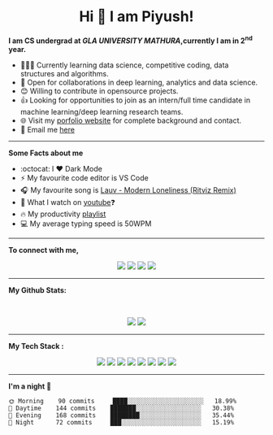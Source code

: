 <h1 align="center">Hi 👋 I am Piyush!</h1>

**I am CS undergrad at <i>GLA UNIVERSITY MATHURA</i>,currently I am in 2<sup>nd</sup> year.**

- 👨🏽‍💻 Currently learning data science, competitive coding, data structures and algorithms.
- 🤝 Open for collaborations in deep learning, analytics and data science.
- 😊 Willing to contribute in opensource projects.
- 👍 Looking for opportunities to join as an intern/full time candidate in machine learning/deep learning research teams.
- 🌐 Visit my [porfolio website](https://insane-banda.github.io/) for complete background and contact.
- :email: Email me <a href="mailto: piyushkeshari24@gmail.com">here</a>
---
**Some Facts about me**
- :octocat: I :heart: Dark Mode
- :zap: My favourite code editor is VS Code
- :headphones: My favourite song is <a href="https://youtu.be/OmF1AY3sO9Q">Lauv - Modern Loneliness (Ritviz Remix)</a>
- :eyes: What I watch on <a href="https://www.youtube.com/channel/UCUuDUW0Y6IQZYDvH1QQBsgA">youtube</a>:question:
- :fire: My productivity <a href="https://www.youtube.com/playlist?list=PL-Nb4b-00lSC7G4DMrT-YxgVtR9MMgsRV">playlist</a>
- :computer: My average typing speed is 50WPM
---
**To connect with me,**

<p align = "center">
  <a href = "https://insane-banda.github.io/"><img src ="https://img.shields.io/badge/portfolio-web-%23.svg?&style=for-the-badge&logo=&logoColor=white%22"/></a>
  <a href = "https://www.linkedin.com/in/piyush-k-ba3a67134/" target ="_blank"><img src="https://img.shields.io/badge/linkedin-%230077B5.svg?&style=for-the-badge&logo=linkedin&logoColor=white"/></a>
  <a href = "https://www.instagram.com/insane_banda/" target ="_blank"><img src = "https://img.shields.io/badge/instagram-%23E4405F.svg?&style=for-the-badge&logo=instagram&logoColor=white"/></a>
  <img src="https://komarev.com/ghpvc/?username=insane-banda&color=blue&style=flat&label=PROFILE+VIEWS"/a>
</p>

---

**My Github Stats:**

<br>

<p align = "center">
  <img src = "https://github-readme-stats.vercel.app/api?username=insane-banda&show_icons=true&theme=radical&line_height=27">
  <img src = "https://github-readme-stats.vercel.app/api/top-langs/?username=insane-banda&hide=css,html&theme=tokyonight">
</p>

---

**My Tech Stack :**
<p align = "center">
  <img src="https://img.shields.io/badge/python%20-%2314354C.svg?&style=for-the-badge&logo=python&logoColor=white"/> 
  <img src="https://img.shields.io/badge/c%20-%2300599C.svg?&style=for-the-badge&logo=c&logoColor=white"/> 
  <img src="https://img.shields.io/badge/c++%20-%2300599C.svg?&style=for-the-badge&logo=c%2B%2B&ogoColor=white"/> 
  <img src="https://img.shields.io/badge/markdown-%23000000.svg?&style=for-the-badge&logo=markdown&logoColor=white"/> 
  <img src="https://img.shields.io/badge/flask%20-%23000.svg?&style=for-the-badge&logo=flask&logoColor=white"/> 
  <img src="https://img.shields.io/badge/git%20-%23F05033.svg?&style=for-the-badge&logo=git&logoColor=white"/> 
  <img src="https://img.shields.io/badge/AWS%20-%23FF9900.svg?&style=for-the-badge&logo=amazon-aws&logoColor=white"/>
  <img src="https://img.shields.io/badge/SQL%20-%23AF9900.svg?&style=for-the-badge&logo=sql&logoColor=white"/>
</p>

---

<!--START_SECTION:waka-->
**I'm a night 🦉** 

```text
🌞 Morning    90 commits     ████░░░░░░░░░░░░░░░░░░░░░   18.99% 
🌆 Daytime    144 commits    ███████░░░░░░░░░░░░░░░░░░   30.38% 
🌃 Evening    168 commits    ████████░░░░░░░░░░░░░░░░░   35.44% 
🌙 Night      72 commits     ███░░░░░░░░░░░░░░░░░░░░░░   15.19%

```
